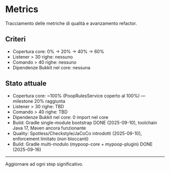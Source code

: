 # Metrics

Tracciamento delle metriche di qualità e avanzamento refactor.

## Criteri
- Copertura core: 0% → 20% → 40% → 60%
- Listener > 30 righe: nessuno
- Comando > 40 righe: nessuno
- Dipendenze Bukkit nel core: nessuna

## Stato attuale
- Copertura core: ~100% (PoopRulesService coperto al 100%) — milestone 20% raggiunta
- Listener > 30 righe: TBD
- Comando > 40 righe: TBD
- Dipendenze Bukkit nel core: 0 import nel core
- Build: Gradle single-module bootstrap DONE (2025-09-10), toolchain Java 17, Maven ancora funzionante
- Quality: Spotless/Checkstyle/JaCoCo introdotti (2025-09-10), enforcement limitato (non bloccanti)
- Build: Gradle multi-modulo (mypoop-core + mypoop-plugin) DONE (2025-09-16)

---

Aggiornare ad ogni step significativo.
